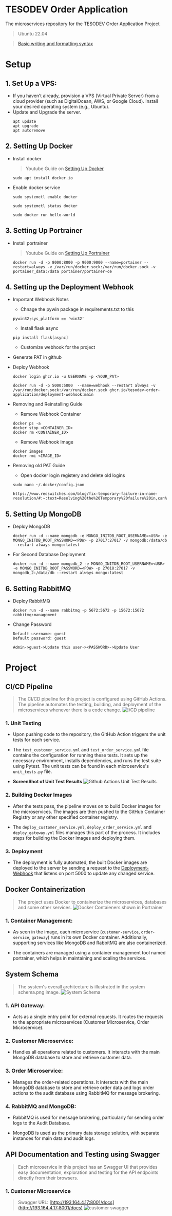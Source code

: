 # **TESODEV Order Application**
The microservices repository for the TESODEV Order Application Project
> Ubuntu 22.04

> [Basic writing and formatting syntax](https://docs.github.com/en/get-started/writing-on-github/getting-started-with-writing-and-formatting-on-github/basic-writing-and-formatting-syntax)


# Setup

## 1.	Set Up a VPS:
* If you haven’t already, provision a VPS (Virtual Private Server) from a cloud provider (such as DigitalOcean, AWS, or Google Cloud). Install your desired operating system (e.g., Ubuntu).
* Update and Upgrade the server.
    ```
    apt update
    apt upgrade
    apt autoremove
    ```

## 2. Setting Up Docker
* Install docker
    > Youtube Guide on [Setting Up Docker](https://www.youtube.com/watch?v=cqbh-RneBlk)
    ```
    sudo apt install docker.io
    ```
* Enable docker service
    ```
    sudo systemctl enable docker

    sudo systemctl status docker

    sudo docker run hello-world
    ```

## 3. Setting Up Portrainer
* Install portrainer
    > Youtube Guide on [Setting Up Portrainer](https://www.youtube.com/watch?v=y0GGQ2F2tvs&list=LL&index=138)
    ```
    docker run -d -p 8000:8000 -p 9000:9000 --name=portainer --restart=always -v /var/run/docker.sock:/var/run/docker.sock -v portainer_data:/data portainer/portainer-ce
    ```

## 4. Setting up the Deployment Webhook
* Important Webhook Notes
    * Chnage the pywin package in requirements.txt to this
    ```
    pywin32;sys_platform == 'win32'
    ```
    * Install flask async
    ```
    pip install flask[async]
    ```
    * Customize webhook for the project
* Generate PAT in github

* Deploy Webhook
    ```
    docker login ghcr.io -u USERNAME -p <YOUR_PAT>
    
    docker run -d -p 5000:5000  --name=webhook --restart always -v /var/run/docker.sock:/var/run/docker.sock ghcr.io/tesodev-order-application/deployment-webhook:main
    ```
* Removing and Reinstalling Guide
    * Remove Webhook Container
    ```
    docker ps -a
    docker stop <CONTAİNER_ID>
    docker rm <CONTAİNER_ID>
    ```

     * Remove Webhook Image
    ```
    docker images
    docker rmi <IMAGE_ID> 
    ```
* Removing old PAT Guide
    * Open docker login registery and delete old logins
    ```
    sudo nano ~/.docker/config.json
    ```
    ```
    https://www.redswitches.com/blog/fix-temporary-failure-in-name-resolution/#:~:text=Resolving%20the%20Temporary%20failure%20in,can%20ensure%20seamless%20internet%20connectivity.
    ```

## 5. Setting Up MongoDB
* Deploy MongoDB
    ```
    docker run -d --name mongodb -e MONGO_INITDB_ROOT_USERNAME=<USR> -e MONGO_INITDB_ROOT_PASSWORD=<PDW> -p 27017:27017 -v mongodb:/data/db --restart always mongo:latest
    ```
* For Second Database Deployment
    ```
    docker run -d --name mongodb_2 -e MONGO_INITDB_ROOT_USERNAME=<USR> -e MONGO_INITDB_ROOT_PASSWORD=<PDW> -p 27018:27017 -v mongodb_2:/data/db --restart always mongo:latest
    ```

## 6. Setting RabbitMQ
* Deploy RabbitMQ
    ```
    docker run -d --name rabbitmq -p 5672:5672 -p 15672:15672 rabbitmq:management
    ```
* Change Password
   ```
   Default username: guest
   Default password: guest
   
   Admin->guest->Update this user-><PASSWORD>->Update User
   ```



# Project

## CI/CD Pipeline
> The CI/CD pipeline for this project is configured using GitHub Actions. The pipeline automates the testing, building, and deployment of the microservices whenever there is a code change.
![I/CD pipeline](https://github.com/user-attachments/assets/b7e0888b-451d-48fb-9880-da0db625f19f)

### 1. Unit Testing
* Upon pushing code to the repository, the GitHub Action triggers the unit tests for each service.

* The ```test_customer_service.yml``` and ```test_order_service.yml``` file contains the configuration for running these tests. It sets up the necessary environment, installs dependencies, and runs the test suite using Pytest. The unit tests can be found in each microservice's ```unit_tests.py``` file.

* **ScreenShot of Unit Test Results**
![Github Actions Unit Test Results](https://github.com/user-attachments/assets/9bc52958-f4ab-43da-becf-d357660204ba)

### 2. Building Docker Images
* After the tests pass, the pipeline moves on to build Docker images for the microservices. The images are then pushed to the GitHub Container Registry or any other specified container registry.

* The ```deploy_customer_service.yml```, ```deploy_order_service.yml``` and ```deploy_gateway.yml``` files manages this part of the process. It includes steps for building the Docker images and deploying them.

### 3. Deployment
* The deployment is fully automated, the built Docker images are deployed to the server by sending a request to the [Deployment-Webhook](https://github.com/TESODEV-Order-Application/Deployment-Webhook) that listens on port 5000 to update any changed service.

## Docker Containerization
>The project uses Docker to containerize the microservices, databases and some other services.
![Docker Contaieners shown in Portrainer](https://github.com/user-attachments/assets/250349f4-5026-49bd-b496-6c4a9ade624b)

### 1. Container Management:
* As seen in the image, each microservice (```customer-service```, ```order-service```, ```gateway```) runs in its own Docker container. Additionally, supporting services like MongoDB and RabbitMQ are also containerized.

* The containers are managed using a container management tool named portrainer, which helps in maintaining and scaling the services.

## System Schema
> The system's overall architecture is illustrated in the system schema.png image.
![System Schema](https://github.com/user-attachments/assets/cb5e9ee5-ef43-4f5d-a3fa-45015f094b06)

### 1. API Gateway:
* Acts as a single entry point for external requests. It routes the requests to the appropriate microservices (Customer Microservice, Order Microservice).

### 2. Customer Microservice:
* Handles all operations related to customers. It interacts with the main MongoDB database to store and retrieve customer data.

### 3. Order Microservice:
* Manages the order-related operations. It interacts with the main MongoDB database to store and retrieve order data and logs order actions to the audit database using RabbitMQ for message brokering.

### 4. RabbitMQ and MongoDB:
* RabbitMQ is used for message brokering, particularly for sending order logs to the Audit Database.

* MongoDB is used as the primary data storage solution, with separate instances for main data and audit logs.

## API Documentation and Testing using Swagger
>Each microservice in this project has an Swagger UI that provides easy documentation, exploration and testing for the API endpoints directly from their browsers.

### 1. Customer Microservice
>Swagger URL: [http://193.164.4.17:8001/docs](http://193.164.4.17:8001/docs)
![customer swagger](https://github.com/user-attachments/assets/8352886c-fa1f-4107-98cc-d5c997bddfee)